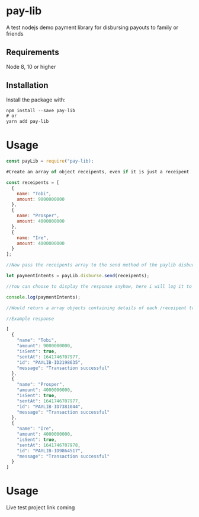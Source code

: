 # pay-lib
A test nodejs demo payment library for disbursing payouts to family or friends

## Requirements

Node 8, 10 or higher

## Installation

Install the package with:

```javascript
npm install --save pay-lib 
# or 
yarn add pay-lib  
```
# Usage

```javascript 
const payLib = require("pay-lib);

#Create an array of object receipents, even if it is just a receipent

const receipents = [
  {
    name: "Tobi",
    amount: 9000000000
  },
  {
    name: "Prosper",
    amount: 4000000000
  },
  {
    name: "Ire",
    amount: 4000000000
  }
];

//Now pass the receipents array to the send method of the paylib disburse property

let paymentIntents = payLib.disburse.send(receipents);

//You can choose to display the response anyhow, here i will log it to the console

console.log(paymentIntents);

//Would return a array objects containing details of each /receipent transactions

//Example response 

[
  {
    "name": "Tobi",
    "amount": 9000000000,
    "isSent": true,
    "sentAt": 1641746707977,
    "id": "PAYLIB-ID2198635",
    "message": "Transaction successful"
  },
  {
    "name": "Prosper",
    "amount": 4000000000,
    "isSent": true,
    "sentAt": 1641746707977,
    "id": "PAYLIB-ID7381044",
    "message": "Transaction successful"
  },
  {
    "name": "Ire",
    "amount": 4000000000,
    "isSent": true,
    "sentAt": 1641746707978,
    "id": "PAYLIB-ID9864517",
    "message": "Transaction successful"
  }
]

```

# Usage
Live test project link coming